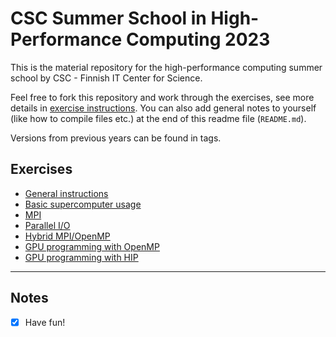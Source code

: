 # CSC Summer School in High-Performance Computing 2023

This is the material repository for the high-performance computing summer school by CSC - Finnish IT Center for Science.

Feel free to fork this repository and work through the exercises, see more details in 
[exercise instructions](exercise-instructions.md). You can also add general notes to yourself (like how to compile files etc.) at the end of this readme file (`README.md`). 

Versions from previous years can be found in tags.

## Exercises

 - [General instructions](exercise-instructions.md)
 - [Basic supercomputer usage](computer-platforms)
 - [MPI](mpi)
 - [Parallel I/O](parallel-io)
 - [Hybrid MPI/OpenMP](hybrid)
 - [GPU programming with OpenMP](gpu-openmp)
 - [GPU programming with HIP](gpu-hip)

---
## Notes
- [x] Have fun!
